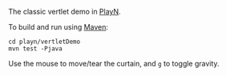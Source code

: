 
The classic vertlet demo in [PlayN](http://playn.io).

To build and run using [Maven](maven.apache.org):
```
cd playn/vertletDemo
mvn test -Pjava
```
Use the mouse to move/tear the curtain, and `g` to toggle gravity.
